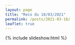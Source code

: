 ```yaml
---
layout: page
title: "Reco du 18/03/2021"
permalink: /posts/2021-03-18/
leaflet: true
---
```

{% include slideshow.html %}